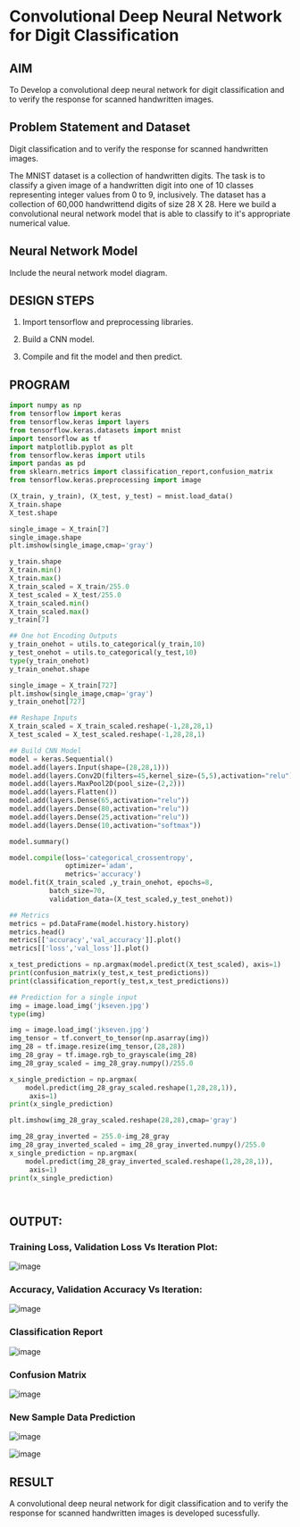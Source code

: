 # Convolutional Deep Neural Network for Digit Classification

## AIM

To Develop a convolutional deep neural network for digit classification and to verify the response for scanned handwritten images.

## Problem Statement and Dataset

Digit classification and to verify the response for scanned handwritten images.

The MNIST dataset is a collection of handwritten digits. The task is to classify a given image of a handwritten digit into one of 10 classes representing integer values from 0 to 9, inclusively. The dataset has a collection of 60,000 handwrittend digits of size 28 X 28. Here we build a convolutional neural network model that is able to classify to it's appropriate numerical value.

## Neural Network Model

Include the neural network model diagram.

## DESIGN STEPS

1. Import tensorflow and preprocessing libraries.

2. Build a CNN model.

3. Compile and fit the model and then predict.

## PROGRAM
```python
import numpy as np
from tensorflow import keras
from tensorflow.keras import layers
from tensorflow.keras.datasets import mnist
import tensorflow as tf
import matplotlib.pyplot as plt
from tensorflow.keras import utils
import pandas as pd
from sklearn.metrics import classification_report,confusion_matrix
from tensorflow.keras.preprocessing import image

(X_train, y_train), (X_test, y_test) = mnist.load_data()
X_train.shape
X_test.shape

single_image = X_train[7]
single_image.shape
plt.imshow(single_image,cmap='gray')

y_train.shape
X_train.min()
X_train.max()
X_train_scaled = X_train/255.0
X_test_scaled = X_test/255.0
X_train_scaled.min()
X_train_scaled.max()
y_train[7]

## One hot Encoding Outputs
y_train_onehot = utils.to_categorical(y_train,10)
y_test_onehot = utils.to_categorical(y_test,10)
type(y_train_onehot)
y_train_onehot.shape

single_image = X_train[727]
plt.imshow(single_image,cmap='gray')
y_train_onehot[727]

## Reshape Inputs
X_train_scaled = X_train_scaled.reshape(-1,28,28,1)
X_test_scaled = X_test_scaled.reshape(-1,28,28,1)

## Build CNN Model
model = keras.Sequential()
model.add(layers.Input(shape=(28,28,1)))
model.add(layers.Conv2D(filters=45,kernel_size=(5,5),activation="relu"))
model.add(layers.MaxPool2D(pool_size=(2,2)))
model.add(layers.Flatten())
model.add(layers.Dense(65,activation="relu"))
model.add(layers.Dense(80,activation="relu"))
model.add(layers.Dense(25,activation="relu"))
model.add(layers.Dense(10,activation="softmax"))

model.summary()

model.compile(loss='categorical_crossentropy',
              optimizer='adam',
              metrics='accuracy')
model.fit(X_train_scaled ,y_train_onehot, epochs=8,
          batch_size=70,
          validation_data=(X_test_scaled,y_test_onehot))

## Metrics
metrics = pd.DataFrame(model.history.history)
metrics.head()
metrics[['accuracy','val_accuracy']].plot()
metrics[['loss','val_loss']].plot()

x_test_predictions = np.argmax(model.predict(X_test_scaled), axis=1)
print(confusion_matrix(y_test,x_test_predictions))
print(classification_report(y_test,x_test_predictions))

## Prediction for a single input
img = image.load_img('jkseven.jpg')
type(img)

img = image.load_img('jkseven.jpg')
img_tensor = tf.convert_to_tensor(np.asarray(img))
img_28 = tf.image.resize(img_tensor,(28,28))
img_28_gray = tf.image.rgb_to_grayscale(img_28)
img_28_gray_scaled = img_28_gray.numpy()/255.0

x_single_prediction = np.argmax(
    model.predict(img_28_gray_scaled.reshape(1,28,28,1)),
     axis=1)
print(x_single_prediction)

plt.imshow(img_28_gray_scaled.reshape(28,28),cmap='gray')

img_28_gray_inverted = 255.0-img_28_gray
img_28_gray_inverted_scaled = img_28_gray_inverted.numpy()/255.0
x_single_prediction = np.argmax(
    model.predict(img_28_gray_inverted_scaled.reshape(1,28,28,1)),
     axis=1)
print(x_single_prediction)




```

## OUTPUT:

### Training Loss, Validation Loss Vs Iteration Plot:
![image](https://github.com/Aashima02/mnist-classification/assets/93427086/f11d2536-9800-4ee5-9a95-90b8743a9680)

### Accuracy, Validation Accuracy Vs Iteration:
![image](https://github.com/Aashima02/mnist-classification/assets/93427086/7c09cfe7-6107-4938-afa1-2b8b1f99e070)

### Classification Report
![image](https://github.com/Aashima02/mnist-classification/assets/93427086/6ca0979f-83b8-4308-bf9c-c314546c5d0f)


### Confusion Matrix
![image](https://github.com/Aashima02/mnist-classification/assets/93427086/2d450700-0c95-42c8-aa46-632e83dbbc15)


### New Sample Data Prediction
![image](https://github.com/Aashima02/mnist-classification/assets/93427086/a9a80a51-caf6-4129-ab0c-da45d508a2e7)


![image](https://github.com/Aashima02/mnist-classification/assets/93427086/d1c41008-4b4f-4830-a401-e505787604ce)


## RESULT

A convolutional deep neural network for digit classification and to verify the response for scanned handwritten images is developed sucessfully.
